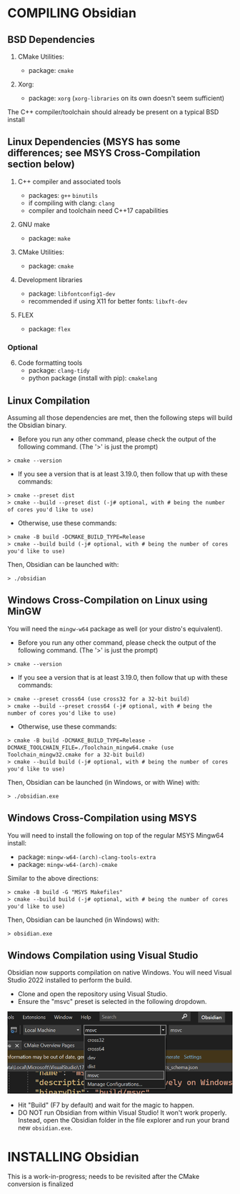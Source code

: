 
# COMPILING Obsidian

## BSD Dependencies
1. CMake Utilities:
   * package: `cmake`

2. Xorg:
   * package: `xorg` (`xorg-libraries` on its own doesn't seem sufficient)

The C++ compiler/toolchain should already be present on a typical BSD install

## Linux Dependencies (MSYS has some differences; see MSYS Cross-Compilation section below)

1. C++ compiler and associated tools
   * packages: `g++` `binutils`
   * if compiling with clang: `clang`
   * compiler and toolchain need C++17 capabilities

2. GNU make
   * package: `make`

3. CMake Utilities:
   * package: `cmake`

4. Development libraries
   * package: `libfontconfig1-dev`
   * recommended if using X11 for better fonts: `libxft-dev`

5. FLEX
   * package: `flex`

### Optional

6. Code formatting tools
   * package: `clang-tidy`
   * python package (install with pip): `cmakelang`

## Linux Compilation

Assuming all those dependencies are met, then the following steps
will build the Obsidian binary.

* Before you run any other command, please check the output of the following
command. (The '>' is just the prompt)

```
> cmake --version
```

* If you see a version that is at least 3.19.0, then follow that up with these commands:

```
> cmake --preset dist
> cmake --build --preset dist (-j# optional, with # being the number of cores you'd like to use)
```

* Otherwise, use these commands:

```
> cmake -B build -DCMAKE_BUILD_TYPE=Release
> cmake --build build (-j# optional, with # being the number of cores you'd like to use)
```

Then, Obsidian can be launched with:

```
> ./obsidian
```

## Windows Cross-Compilation on Linux using MinGW

You will need the `mingw-w64` package as well (or your distro's equivalent).

* Before you run any other command, please check the output of the following
command. (The '>' is just the prompt)

```
> cmake --version
```

* If you see a version that is at least 3.19.0, then follow that up with these commands:

```
> cmake --preset cross64 (use cross32 for a 32-bit build)
> cmake --build --preset cross64 (-j# optional, with # being the number of cores you'd like to use)
```

* Otherwise, use these commands:

```
> cmake -B build -DCMAKE_BUILD_TYPE=Release -DCMAKE_TOOLCHAIN_FILE=./Toolchain_mingw64.cmake (use Toolchain_mingw32.cmake for a 32-bit build)
> cmake --build build (-j# optional, with # being the number of cores you'd like to use)
```

Then, Obsidian can be launched (in Windows, or with Wine) with:

```
> ./obsidian.exe
```

## Windows Cross-Compilation using MSYS
You will need to install the following on top of the regular MSYS Mingw64 install:
   * package: `mingw-w64-(arch)-clang-tools-extra`
   * package: `mingw-w64-(arch)-cmake`

Similar to the above directions:

```
> cmake -B build -G "MSYS Makefiles"
> cmake --build build (-j# optional, with # being the number of cores you'd like to use)
```

Then, Obsidian can be launched (in Windows) with:

```
> obsidian.exe
```

## Windows Compilation using Visual Studio

Obsidian now supports compilation on native Windows. You will need Visual
Studio 2022 installed to perform the build.

* Clone and open the repository using Visual Studio.
* Ensure the "msvc" preset is selected in the following dropdown.

![](images/msvc-cmake-preset.png)

* Hit "Build" (F7 by default) and wait for the magic to happen.
* DO NOT run Obsidian from within Visual Studio! It won't work properly.
  Instead, open the Obsidian folder in the file explorer and run your brand new
  `obsidian.exe`.

# INSTALLING Obsidian

This is a work-in-progress; needs to be revisited after the CMake conversion is finalized
